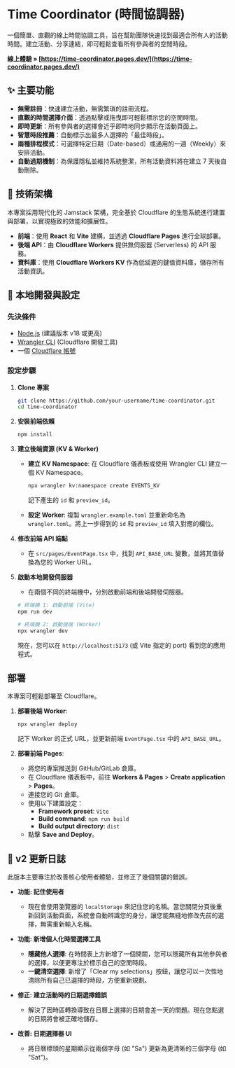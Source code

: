 # Time Coordinator (時間協調器)

一個簡單、直觀的線上時間協調工具，旨在幫助團隊快速找到最適合所有人的活動時間。建立活動、分享連結，即可輕鬆查看所有參與者的空閒時段。

**線上體驗 » [https://time-coordinator.pages.dev/](https://time-coordinator.pages.dev/)**

## ✨ 主要功能

  * **無需註冊**：快速建立活動，無需繁瑣的註冊流程。
  * **直觀的時間選擇介面**：透過點擊或拖曳即可輕鬆標示您的空閒時間。
  * **即時更新**：所有參與者的選擇會近乎即時地同步顯示在活動頁面上。
  * **智慧時段推薦**：自動標示出最多人選擇的「最佳時段」。
  * **兩種排程模式**：可選擇特定日期（Date-based）或通用的一週（Weekly）來安排活動。
  * **自動過期機制**：為保護隱私並維持系統整潔，所有活動資料將在建立 7 天後自動刪除。

## 🚀 技術架構

本專案採用現代化的 Jamstack 架構，完全基於 Cloudflare 的生態系統進行建置與部署，以實現極致的效能和擴展性。

  * **前端**：使用 **React** 和 **Vite** 建構，並透過 **Cloudflare Pages** 進行全球部署。
  * **後端 API**：由 **Cloudflare Workers** 提供無伺服器 (Serverless) 的 API 服務。
  * **資料庫**：使用 **Cloudflare Workers KV** 作為低延遲的鍵值資料庫，儲存所有活動資訊。

## 🔧 本地開發與設定

### **先決條件**

  * [Node.js](https://nodejs.org/) (建議版本 v18 或更高)
  * [Wrangler CLI](https://developers.cloudflare.com/workers/wrangler/install-and-update/) (Cloudflare 開發工具)
  * 一個 [Cloudflare 帳號](https://www.google.com/search?q=https://dash.cloudflare.com/sign-up)

### **設定步驟**

1.  **Clone 專案**

    ```bash
    git clone https://github.com/your-username/time-coordinator.git
    cd time-coordinator
    ```

2.  **安裝前端依賴**

    ```bash
    npm install
    ```

3.  **建立後端資源 (KV & Worker)**

      * **建立 KV Namespace**: 在 Cloudflare 儀表板或使用 Wrangler CLI 建立一個 KV Namespace。

        ```bash
        npx wrangler kv:namespace create EVENTS_KV
        ```

        記下產生的 `id` 和 `preview_id`。

      * **設定 Worker**: 複製 `wrangler.example.toml` 並重新命名為 `wrangler.toml`。將上一步得到的 `id` 和 `preview_id` 填入對應的欄位。

4.  **修改前端 API 端點**

      * 在 `src/pages/EventPage.tsx` 中，找到 `API_BASE_URL` 變數，並將其值替換為您的 Worker URL。

5.  **啟動本地開發伺服器**

      * 在兩個不同的終端機中，分別啟動前端和後端開發伺服器。

    <!-- end list -->

    ```bash
    # 終端機 1: 啟動前端 (Vite)
    npm run dev

    # 終端機 2: 啟動後端 (Worker)
    npx wrangler dev
    ```

    現在，您可以在 `http://localhost:5173` (或 Vite 指定的 port) 看到您的應用程式。

## 部署

本專案可輕鬆部署至 Cloudflare。

1.  **部署後端 Worker**:

    ```bash
    npx wrangler deploy
    ```

    記下 Worker 的正式 URL，並更新前端 `EventPage.tsx` 中的 `API_BASE_URL`。

2.  **部署前端 Pages**:

      * 將您的專案推送到 GitHub/GitLab 倉庫。
      * 在 Cloudflare 儀表板中，前往 **Workers & Pages** \> **Create application** \> **Pages**。
      * 連接您的 Git 倉庫。
      * 使用以下建置設定：
          * **Framework preset**: `Vite`
          * **Build command**: `npm run build`
          * **Build output directory**: `dist`
      * 點擊 **Save and Deploy**。

## 🌟 v2 更新日誌

此版本主要專注於改善核心使用者體驗，並修正了幾個關鍵的錯誤。

  * **功能: 記住使用者**
      * 現在會使用瀏覽器的 `localStorage` 來記住您的名稱。當您關閉分頁後重新回到活動頁面，系統會自動辨識您的身分，讓您能無縫地修改先前的選擇，無需重新輸入名稱。

  * **功能: 新增個人化時間選擇工具**
      * **隱藏他人選擇**: 在時間表上方新增了一個開關，您可以隱藏所有其他參與者的選擇，以便更專注於標示自己的空閒時段。
      * **一鍵清空選擇**: 新增了「Clear my selections」按鈕，讓您可以一次性地清除所有自己已選擇的時段，方便重新規劃。

  * **修正: 建立活動時的日期選擇錯誤**
      * 解決了因時區轉換導致在日曆上選擇的日期會差一天的問題。現在您點選的日期將會被正確地儲存。

  * **改善: 日期選擇器 UI**
      * 將日曆標頭的星期顯示從兩個字母 (如 "Sa") 更新為更清晰的三個字母 (如 "Sat")。